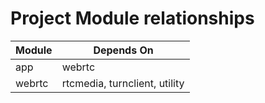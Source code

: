 # Project Module relationships

| Module | Depends On                    |
|--------|-------------------------------|
| app    | webrtc                        |
| webrtc | rtcmedia, turnclient, utility |
